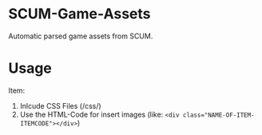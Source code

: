 # SCUM-Game-Assets
Automatic parsed game assets from SCUM.
# Usage
Item:
1. Inlcude CSS Files (/css/)
2. Use the HTML-Code for insert images (like: ```<div class="NAME-OF-ITEM-ITEMCODE"></div>```)
